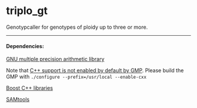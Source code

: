 triplo_gt
=========

Genotypcaller for genotypes of ploidy up to three or more.


---

#### Dependencies:

[GNU multiple precision arithmetic library](https://gmplib.org/)

Note that [C++ support is not enabled by default by GMP](http://stackoverflow.com/a/22803223).  Please build the GMP with `./configure --prefix=/usr/local --enable-cxx`


[Boost C++ libraries](http://www.boost.org/)

[SAMtools](http://samtools.sourceforge.net/)


